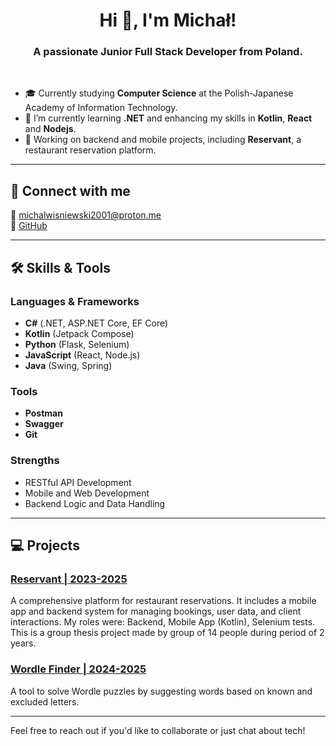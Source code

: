 <h1 align="center">Hi 👋, I'm Michał!</h1>

<h3 align="center">A passionate Junior Full Stack Developer from Poland.</h3>

<br> 

- 🎓 Currently studying **Computer Science** at the Polish-Japanese Academy of Information Technology.  
- 🌱 I’m currently learning **.NET** and enhancing my skills in **Kotlin**, **React** and **Nodejs**.  
- 🔭 Working on backend and mobile projects, including **Reservant**, a restaurant reservation platform.  

---

## 🚀 Connect with me  
📧 michalwisniewski2001@proton.me  
💼 [GitHub](https://github.com/skrapi2011)  

---

## 🛠️ Skills & Tools  

### Languages & Frameworks  
- **C#** (.NET, ASP.NET Core, EF Core)  
- **Kotlin** (Jetpack Compose)  
- **Python** (Flask, Selenium)  
- **JavaScript** (React, Node.js)
- **Java** (Swing, Spring)

### Tools  
- **Postman**  
- **Swagger**  
- **Git**  

### Strengths  
- RESTful API Development  
- Mobile and Web Development  
- Backend Logic and Data Handling  

---

## 💻 Projects  

### [Reservant | 2023-2025](https://github.com/Reservant-inc)  
A comprehensive platform for restaurant reservations. It includes a mobile app and backend system for managing bookings, user data, and client interactions.
My roles were: Backend, Mobile App (Kotlin), Selenium tests.
This is a group thesis project made by group of 14 people during period of 2 years.

### [Wordle Finder | 2024-2025](https://github.com/skrapi2011/wordleFinder)  
A tool to solve Wordle puzzles by suggesting words based on known and excluded letters.  

---

Feel free to reach out if you'd like to collaborate or just chat about tech!

